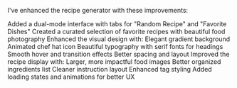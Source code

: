 I've enhanced the recipe generator with these improvements:

Added a dual-mode interface with tabs for "Random Recipe" and "Favorite Dishes"
Created a curated selection of favorite recipes with beautiful food photography
Enhanced the visual design with:
Elegant gradient background
Animated chef hat icon
Beautiful typography with serif fonts for headings
Smooth hover and transition effects
Better spacing and layout
Improved the recipe display with:
Larger, more impactful food images
Better organized ingredients list
Cleaner instruction layout
Enhanced tag styling
Added loading states and animations for better UX
